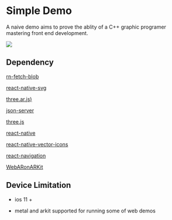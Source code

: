 # Simple Demo

A naive demo aims to prove the ablity of a C++ graphic programer mastering front end development.

![](https://github.com/xu-xionglong/MyDemo/blob/master/ezgif-4-2731c3a75f68.gif)


## Dependency

[rn-fetch-blob](https://github.com/joltup/rn-fetch-blob)

[react-native-svg](https://github.com/react-native-community/react-native-svg)

[three.ar.js)](https://github.com/google-ar/three.ar.js)

[json-server](https://github.com/typicode/json-server)

[three.js](https://github.com/mrdoob/three.js)

[react-native](https://github.com/facebook/react-native)

[react-native-vector-icons](https://github.com/oblador/react-native-vector-icons)

[react-navigation](https://github.com/react-navigation/react-navigation)

[WebARonARKit](https://github.com/google-ar/WebARonARKit)


## Device Limitation

- ios 11 + 

- metal and arkit supported for running some of web demos